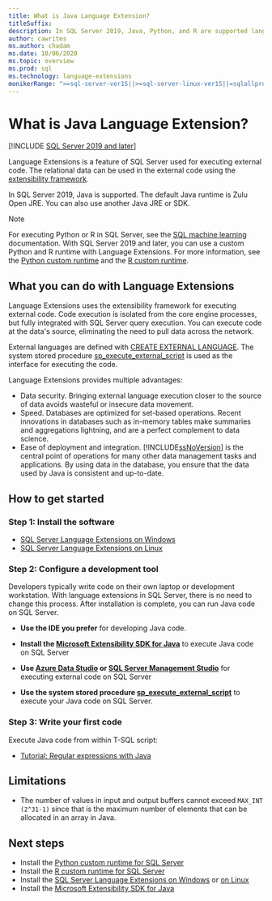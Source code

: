 ```yaml
---
title: What is Java Language Extension?
titleSuffix: 
description: In SQL Server 2019, Java, Python, and R are supported language extensions.Language Extensions are a feature of SQL Server used for executing external code.  Relational data can be used in the external code using the extensibility framework.
author: cawrites
ms.author: chadam 
ms.date: 10/06/2020
ms.topic: overview
ms.prod: sql
ms.technology: language-extensions
monikerRange: ">=sql-server-ver15||>=sql-server-linux-ver15||=sqlallproducts-allversions"
---
```

# What is Java Language Extension?
[!INCLUDE [SQL Server 2019 and later](../includes/applies-to-version/sqlserver2019.md)]

Language Extensions is a feature of SQL Server used for executing external code. The relational data can be used in the external code using the [extensibility framework](concepts/extensibility-framework.md).

In SQL Server 2019, Java is supported. The default Java runtime is Zulu Open JRE. You can also use another Java JRE or SDK.

> [!NOTE]
> For executing Python or R in SQL Server, see the [SQL machine learning](../machine-learning/index.yml) documentation. With SQL Server 2019 and later, you can use a custom Python and R runtime with Language Extensions. For more information, see the [Python custom runtime](../machine-learning/install/custom-runtime-python.md) and the [R custom runtime](../machine-learning/install/custom-runtime-r.md).

## What you can do with Language Extensions

Language Extensions uses the extensibility framework for executing external code. Code execution is isolated from the core engine processes, but fully integrated with SQL Server query execution. You can execute code at the data's source, eliminating the need to pull data across the network.

External languages are defined with [CREATE EXTERNAL LANGUAGE](https://docs.microsoft.com/sql/t-sql/statements/create-external-language-transact-sql). The system stored procedure [sp_execute_external_script](https://docs.microsoft.com/sql/relational-databases/system-stored-procedures/sp-execute-external-script-transact-sql) is used as the interface for executing the code.

Language Extensions provides multiple advantages:

+ Data security. Bringing external language execution closer to the source of data avoids wasteful or insecure data movement.
+ Speed. Databases are optimized for set-based operations. Recent innovations in databases such as in-memory tables make summaries and aggregations lightning, and are a perfect complement to data science.
+ Ease of deployment and integration. [!INCLUDE[ssNoVersion](../includes/ssnoversion-md.md)] is the central point of operations for many other data management tasks and applications. By using data in the database, you ensure that the data used by Java is consistent and up-to-date.

## How to get started

### Step 1: Install the software

+ [SQL Server Language Extensions on Windows](install/windows-java.md)
+ [SQL Server Language Extensions on Linux](../linux/sql-server-linux-setup-language-extensions-java.md)

### Step 2: Configure a development tool

Developers typically write code on their own laptop or development workstation. With language extensions in SQL Server, there is no need to change this process. After installation is complete, you can run Java code on SQL Server.

+ **Use the IDE you prefer** for developing Java code.

+ **Install the [Microsoft Extensibility SDK for Java](how-to/extensibility-sdk-java-sql-server.md)** to execute Java code on SQL Server

+ **Use [Azure Data Studio](https://docs.microsoft.com/sql/azure-data-studio/what-is) or [SQL Server Management Studio](https://docs.microsoft.com/sql/ssms/sql-server-management-studio-ssms)** for executing external code on SQL Server

+ **Use the system stored procedure [sp_execute_external_script](https://docs.microsoft.com/sql/relational-databases/system-stored-procedures/sp-execute-external-script-transact-sql)** to execute your Java code on SQL Server.

### Step 3: Write your first code

Execute Java code from within T-SQL script:

+ [Tutorial: Regular expressions with Java](tutorials/search-for-string-using-regular-expressions-in-java.md)

## Limitations

+ The number of values in input and output buffers cannot exceed `MAX_INT (2^31-1)` since that is the maximum number of elements that can be allocated in an array in Java.

## Next steps

+ Install the [Python custom runtime for SQL Server](../machine-learning/install/custom-runtime-python.md)
+ Install the [R custom runtime for SQL Server](../machine-learning/install/custom-runtime-r.md)
+ Install the [SQL Server Language Extensions on Windows](../language-extensions/install/windows-java.md) or [on Linux](../linux/sql-server-linux-setup-language-extensions-java.md)
+ Install the [Microsoft Extensibility SDK for Java](how-to/extensibility-sdk-java-sql-server.md)
